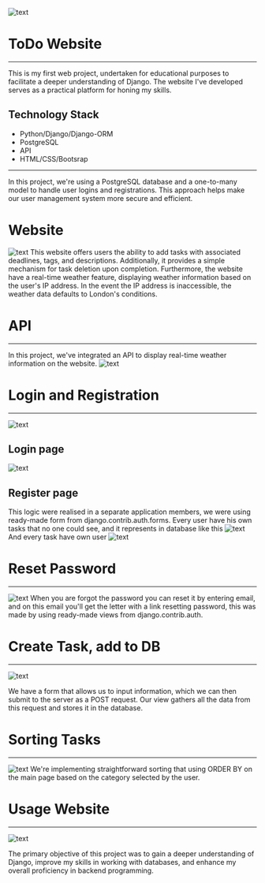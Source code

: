 ![text](media_for_readme/logo.jpg)

# ToDo Website
---
This is my first web project, undertaken for educational purposes to facilitate a 
deeper understanding of Django. The website I've developed serves as a practical platform 
for honing my skills.

## Technology Stack
* Python/Django/Django-ORM
* PostgreSQL
* API
* HTML/CSS/Bootsrap

---
In this project, we're using a PostgreSQL database and a one-to-many model to handle user 
logins and registrations. This approach helps make our user management system more secure and efficient.

# Website
![text](media_for_readme/main_page.png)
This website offers users the ability to add tasks with associated deadlines, tags, and descriptions. 
Additionally, it provides a simple mechanism for task deletion upon completion. Furthermore, 
the website have a real-time weather feature, displaying weather information based on the user's 
IP address. In the event the IP address is inaccessible, the weather data defaults to London's conditions.

# API
---
In this project, we've integrated an API to display real-time weather information on the website.
![text](media_for_readme/weather.png)

# Login and Registration
---
![text](media_for_readme/login.png)
## Login page
![text](media_for_readme/register.png)
## Register page
This logic were realised in a separate application members, we were using ready-made form from django.contrib.auth.forms.
Every user have his own tasks that no one could see, and it represents in database like this
![text](media_for_readme/db_view.png)
And every task have own user
![text](media_for_readme/db_user.png)

# Reset Password
---
![text](media_for_readme/forgot_pass.png)
When you are forgot the password you can reset it by entering email, and on this email you'll get the 
letter with a link resetting password, this was made by using ready-made views from django.contrib.auth.

# Create Task, add to DB
---
![text](media_for_readme/add_task.png)

We have a form that allows us to input information, which we can then submit to the server as a POST request. 
Our view gathers all the data from this request and stores it in the database.

# Sorting Tasks
---
![text](media_for_readme/sorting.png)
We're implementing straightforward sorting that using ORDER BY on the main page 
based on the category selected by the user.

# Usage Website
---
![text](media_for_readme/main_usage.gif)

The primary objective of this project was to gain a deeper understanding of Django, improve my skills 
in working with databases, and enhance my overall proficiency in backend programming.


